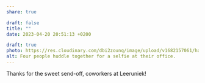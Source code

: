 ```yaml
---
share: true

draft: false
title: ""
date: 2023-04-20 20:51:13 +0200

draft: true
photo: https://res.cloudinary.com/dbi2zounq/image/upload/v1682157061/haywrgrlddijy5mojpjo.jpg
alt: Four people huddle together for a selfie at their office.
---
```


Thanks for the sweet send-off, coworkers at Leeruniek!
